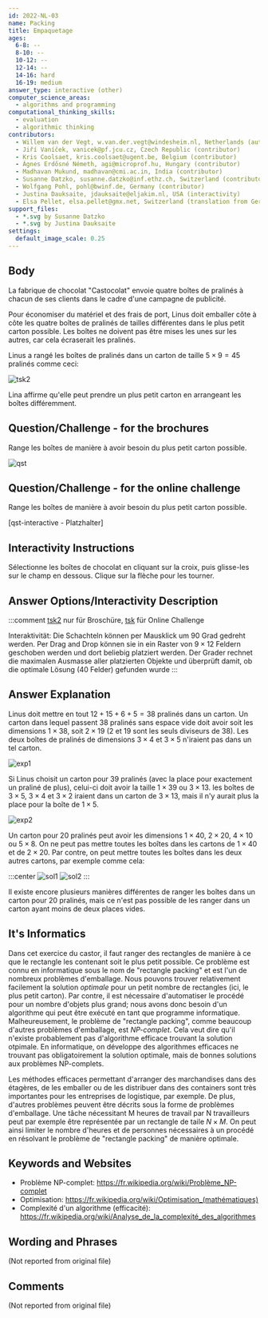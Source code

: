 ```yaml
---
id: 2022-NL-03
name: Packing
title: Empaquetage
ages:
  6-8: --
  8-10: --
  10-12: --
  12-14: --
  14-16: hard
  16-19: medium
answer_type: interactive (other)
computer_science_areas:
  - algorithms and programming
computational_thinking_skills:
  - evaluation
  - algorithmic thinking
contributors:
  - Willem van der Vegt, w.van.der.vegt@windesheim.nl, Netherlands (author)
  - Jiří Vaníček, vanicek@pf.jcu.cz, Czech Republic (contributor)
  - Kris Coolsaet, kris.coolsaet@ugent.be, Belgium (contributor)
  - Ágnes Erdősné Németh, agi@microprof.hu, Hungary (contributor)
  - Madhavan Mukund, madhavan@cmi.ac.in, India (contributor)
  - Susanne Datzko, susanne.datzko@inf.ethz.ch, Switzerland (contributor, translation from English into German, graphics)
  - Wolfgang Pohl, pohl@bwinf.de, Germany (contributor)
  - Justina Dauksaite, jdauksaite@eljakim.nl, USA (interactivity)
  - Elsa Pellet, elsa.pellet@gmx.net, Switzerland (translation from German into French)
support_files:
  - *.svg by Susanne Datzko
  - *.svg by Justina Dauksaite
settings:
  default_image_scale: 0.25
---
```


[exp1]: graphics/2022-NL-03-explanation01.svg "Explication 1"
[exp2]: graphics/2022-NL-03-explanation02.svg "Explication 2"
[sol1]: graphics/2022-NL-03-solution01.svg "Solution 1"
[sol2]: graphics/2022-NL-03-solution02.svg "Solution 2"
[tsk]: graphics/2022-NL-03-taskbody.svg 
[tsk2]: graphics/2022-NL-03-taskbody02.svg "Texte de l'exercice 2"
[qst]: graphics/2022-NL-03-question.svg "Carton vide et 4 boîtes de pralinés"


## Body

La fabrique de chocolat "Castocolat" envoie quatre boîtes de pralinés à chacun de ses clients dans le cadre d'une campagne de publicité.

Pour économiser du matériel et des frais de port, Linus doit emballer côte à côte les quatre boîtes de pralinés de tailles différentes dans le plus petit carton possible. Les boîtes ne doivent pas être mises les unes sur les autres, car cela écraserait les pralinés.

Linus a rangé les boîtes de pralinés dans un carton de taille $5 \times 9 = 45$ pralinés comme ceci:

![tsk2]

Lina affirme qu'elle peut prendre un plus petit carton en arrangeant les boîtes différemment.


## Question/Challenge - for the brochures

Range les boîtes de manière à avoir besoin du plus petit carton possible.

![qst]


## Question/Challenge - for the online challenge

Range les boîtes de manière à avoir besoin du plus petit carton possible.

[qst-interactive - Platzhalter]


## Interactivity Instructions

Sélectionne les boîtes de chocolat en cliquant sur la croix, puis glisse-les sur le champ en dessous. Clique sur la flèche pour les tourner.

## Answer Options/Interactivity Description

<!-- empty -->

:::comment
[tsk2] nur für Broschüre, [tsk] für Online Challenge

Interaktivität: Die Schachteln können per Mausklick um 90 Grad gedreht werden. Per Drag and Drop können sie in ein Raster von $9 \times 12$ Feldern geschoben werden und dort beliebig platziert werden. Der Grader rechnet die maximalen Ausmasse aller platzierten Objekte und überprüft damit, ob die optimale Lösung (40 Felder) gefunden wurde
:::


## Answer Explanation

Linus doit mettre en tout $12 + 15 + 6 + 5 = 38$ pralinés dans un carton. Un carton dans lequel passent 38 pralinés sans espace vide doit avoir soit les dimensions $1 \times 38$, soit $2 \times 19$ (2 et 19 sont les seuls diviseurs de 38). Les deux boîtes de pralinés de dimensions $3 \times 4$ et $3 \times 5$ n'iraient pas dans un tel carton.

![exp1]

Si Linus choisit un carton pour 39 pralinés (avec la place pour exactement un praliné de plus), celui-ci doit avoir la taille $1 \times 39$ ou $3 \times 13$. les boîtes de $3 \times 5$, $3 \times 4$ et $3 \times 2$ iraient dans un carton de $3 \times 13$, mais il n'y aurait plus la place pour la boîte de $1 \times 5$.

![exp2]

Un carton pour 20 pralinés peut avoir les dimensions $1 \times 40$, $2 \times 20$, $4 \times 10$ ou $5 \times 8$. On ne peut pas mettre toutes les boîtes dans les cartons de $1 \times 40$ et de $2 \times 20$. Par contre, on peut mettre toutes les boîtes dans les deux autres cartons, par exemple comme cela:

:::center
![sol1] ![sol2]
:::

Il existe encore plusieurs manières différentes de ranger les boîtes dans un carton pour 20 pralinés, mais ce n'est pas possible de les ranger dans un carton ayant moins de deux places vides.


## It's Informatics

Dans cet exercice du castor, il faut ranger des rectangles de manière à ce que le rectangle les contenant soit le plus petit possible. Ce problème est connu en informatique sous le nom de "rectangle packing" et est l'un de nombreux problèmes d'emballage. Nous pouvons trouver relativement facilement la solution _optimale_ pour un petit nombre de rectangles (ici, le plus petit carton). Par contre, il est nécessaire d'automatiser le procédé pour un nombre d'objets plus grand; nous avons donc besoin d'un algorithme qui peut être exécuté en tant que programme informatique. Malheureusement, le problème de "rectangle packing", comme beaucoup d'autres problèmes d'emballage, est _NP-complet_. Cela veut dire qu'il n'existe probablement pas d'algorithme efficace trouvant la solution otpimale. En informatique, on développe des algorithmes efficaces ne trouvant pas obligatoirement la solution optimale, mais de bonnes solutions aux problèmes NP-complets.

Les méthodes efficaces permettant d'arranger des marchandises dans des étagères, de les emballer ou de les distribuer dans des containers sont très importantes pour les entreprises de logistique, par exemple. De plus, d'autres problèmes peuvent être décrits sous la forme de problèmes d'emballage. Une tâche nécessitant M heures de travail par N travailleurs peut par exemple être représentée par un rectangle de taile $N \times M$. On peut ainsi limiter le nombre d'heures et de personnes nécessaires à un procédé en résolvant le problème de "rectangle packing" de manière optimale.


## Keywords and Websites

 - Problème NP-complet: https://fr.wikipedia.org/wiki/Problème_NP-complet
 - Optimisation: https://fr.wikipedia.org/wiki/Optimisation_(mathématiques)
 - Complexité d'un algorithme (efficacité): https://fr.wikipedia.org/wiki/Analyse_de_la_complexité_des_algorithmes


## Wording and Phrases

(Not reported from original file)


## Comments

(Not reported from original file)
